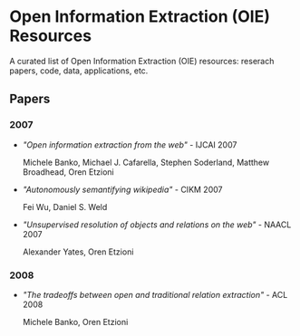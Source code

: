 # Open Information Extraction (OIE) Resources

A curated list of Open Information Extraction (OIE) resources: reserach papers, code, data, applications, etc.

## Papers

### 2007
* *"Open information extraction from the web"* - IJCAI 2007
  
  Michele Banko,  Michael J. Cafarella, Stephen Soderland, Matthew Broadhead, Oren Etzioni
* *"Autonomously semantifying wikipedia"* - CIKM 2007

  Fei Wu, Daniel S. Weld
* *"Unsupervised resolution of objects and relations on the web"* - NAACL 2007

  Alexander Yates, Oren Etzioni
  
### 2008
* *"The tradeoffs between open and traditional relation extraction"* - ACL 2008

  Michele Banko, Oren Etzioni
